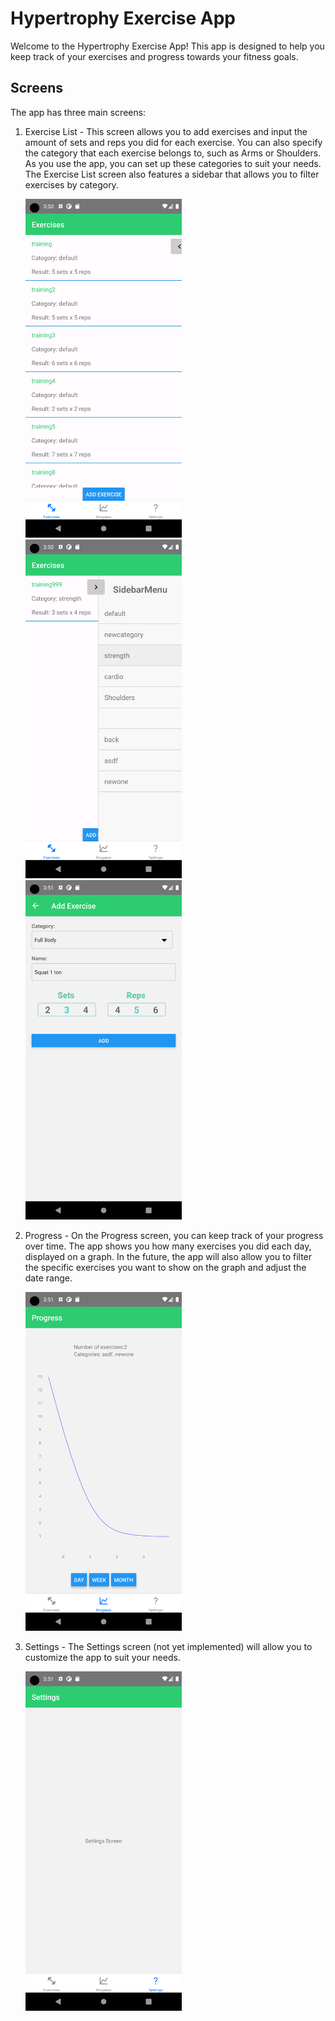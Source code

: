 # Hypertrophy Exercise App

Welcome to the Hypertrophy Exercise App! This app is designed to help you keep track of your exercises and progress towards your fitness goals.

## Screens

The app has three main screens:

1. Exercise List - This screen allows you to add exercises and input the amount of sets and reps you did for each exercise. You can also specify the category that each exercise belongs to, such as Arms or Shoulders. As you use the app, you can set up these categories to suit your needs. The Exercise List screen also features a sidebar that allows you to filter exercises by category.

   <img src="images/Exercises.png" alt="Exercise List" width="250"/>
   <img src="images/Filter.png" alt="Filter" width="250" />
   <img src="images/AddExercise.png" alt="Add Exercise" width="250"/>

2. Progress - On the Progress screen, you can keep track of your progress over time. The app shows you how many exercises you did each day, displayed on a graph. In the future, the app will also allow you to filter the specific exercises you want to show on the graph and adjust the date range.

   <img src="images/Progress.png" alt="Progress" width="250"/>

3. Settings - The Settings screen (not yet implemented) will allow you to customize the app to suit your needs.

   <img src="images/Settings.png" alt="Settings" width="250"/>
